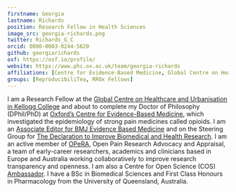 ```yaml
---
firstname: Georgia
lastname: Richards
position: Research Fellow in Health Sciences
image_src: georgia-richards.png
twitter: Richards_G_C
orcid: 0000-0003-0244-5620
github: georgiarichards
osf: https://osf.io/profile/
website: https://www.phc.ox.ac.uk/team/georgia-richards
affiliations: [Centre for Evidence-Based Medicine, Global Centre on Healthcare and Urbanisation, Kellogg College, Medical Science Division]
groups: [ReproducibiliTea, RROx Fellows]
---
```


I am a Research Fellow at the [Global Centre on Healthcare and Urbanisation in Kellogg College](https://www.kellogg.ox.ac.uk/kellogg-centres/global-centre-for-healthcare-and-urbanisation/) and about to complete my Doctor of Philosophy (DPhil/PhD) at [Oxford’s Centre for Evidence-Based Medicine](https://www.cebm.ox.ac.uk/), which investigated the epidemiology of strong pain medicines called opioids. I am an [Associate Editor for BMJ Evidence Based Medicine](https://ebm.bmj.com/pages/editorial-board/) and on the Steering Group for [The Declaration to Improve Biomedical and Health Research](https://www.improvehealthresearch.com/). I am an active member of [OPeRA]([https://osf.io/h239s/), Open Pain Research Advocacy and Appraisal, a team of early-career researchers, academics and clinicians based in Europe and Australia working collaboratively to improve research transparency and openness. I am also a Centre for Open Science (COS) [Ambassador](https://cos.io/about/our-ambassadors/). I have a BSc in Biomedical Sciences and First Class Honours in Pharmacology from the University of Queensland, Australia.
